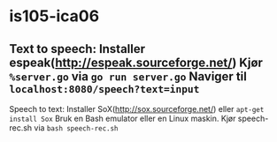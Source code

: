 # is105-ica06
Text to speech:
Installer espeak(http://espeak.sourceforge.net/)
Kjør ` %server.go ` via `go run server.go`
Naviger til `localhost:8080/speech?text=input`
-------------------------------------------------
Speech to text:
Installer SoX(http://sox.sourceforge.net/) eller `apt-get install Sox`
Bruk en Bash emulator eller en Linux maskin.
Kjør speech-rec.sh via `bash speech-rec.sh`
